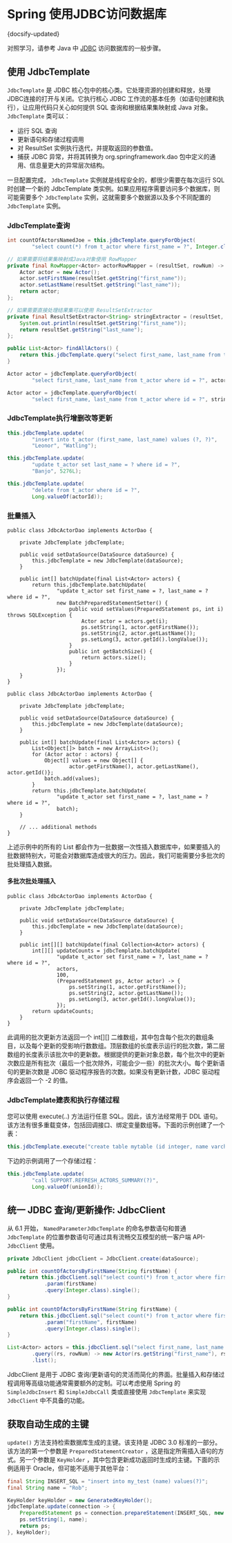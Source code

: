 # Spring 使用JDBC访问数据库
{docsify-updated}

对照学习，请参考 Java 中 [JDBC](/java/java基础/java基础-JDBC访问数据库.md) 访问数据库的一般步骤。

## 使用 JdbcTemplate
`JdbcTemplate` 是 JDBC 核心包中的核心类。它处理资源的创建和释放，处理JDBC连接的打开与关闭。它执行核心 JDBC 工作流的基本任务（如语句创建和执行），让应用代码只关心如何提供 SQL 查询和根据结果集映射成 Java 对象。 `JdbcTemplate` 类可以：
+ 运行 SQL 查询
+ 更新语句和存储过程调用
+ 对 ResultSet 实例执行迭代，并提取返回的参数值。
+ 捕获 JDBC 异常，并将其转换为 org.springframework.dao 包中定义的通用、信息量更大的异常层次结构。

一旦配置完成， `JdbcTemplate` 实例就是线程安全的，都很少需要在每次运行 SQL 时创建一个新的 JdbcTemplate 类实例。如果应用程序需要访问多个数据库，则可能需要多个 `JdbcTemplate` 实例，这就需要多个数据源以及多个不同配置的 `JdbcTemplate` 实例。

### JdbcTemplate查询
```java
int countOfActorsNamedJoe = this.jdbcTemplate.queryForObject(
		"select count(*) from t_actor where first_name = ?", Integer.class, firstName);

// 如果需要将结果集映射成Java对象使用 RowMapper
private final RowMapper<Actor> actorRowMapper = (resultSet, rowNum) -> {
	Actor actor = new Actor();
	actor.setFirstName(resultSet.getString("first_name"));
	actor.setLastName(resultSet.getString("last_name"));
	return actor;
};

// 如果需要直接处理结果集可以使用 ResultSetExtractor
private final ResultSetExtractor<String> stringExtractor = (resultSet, rowNum) -> {
	System.out.println(resultSet.getString("first_name"));
	return resultSet.getString("last_name");
};

public List<Actor> findAllActors() {
	return this.jdbcTemplate.query("select first_name, last_name from t_actor", actorRowMapper);
}

Actor actor = jdbcTemplate.queryForObject(
		"select first_name, last_name from t_actor where id = ?", actorRowMapper, 123L);

Actor actor = jdbcTemplate.queryForObject(
		"select first_name, last_name from t_actor where id = ?", stringExtractor, 123L);
```

### JdbcTemplate执行增删改等更新
```java
this.jdbcTemplate.update(
		"insert into t_actor (first_name, last_name) values (?, ?)",
		"Leonor", "Watling");

this.jdbcTemplate.update(
		"update t_actor set last_name = ? where id = ?",
		"Banjo", 5276L);

this.jdbcTemplate.update(
		"delete from t_actor where id = ?",
		Long.valueOf(actorId));
```

### 批量插入

```
public class JdbcActorDao implements ActorDao {

	private JdbcTemplate jdbcTemplate;

	public void setDataSource(DataSource dataSource) {
		this.jdbcTemplate = new JdbcTemplate(dataSource);
	}

	public int[] batchUpdate(final List<Actor> actors) {
		return this.jdbcTemplate.batchUpdate(
				"update t_actor set first_name = ?, last_name = ? where id = ?",
				new BatchPreparedStatementSetter() {
					public void setValues(PreparedStatement ps, int i) throws SQLException {
						Actor actor = actors.get(i);
						ps.setString(1, actor.getFirstName());
						ps.setString(2, actor.getLastName());
						ps.setLong(3, actor.getId().longValue());
					}
					public int getBatchSize() {
						return actors.size();
					}
				});
	}
}

public class JdbcActorDao implements ActorDao {

	private JdbcTemplate jdbcTemplate;

	public void setDataSource(DataSource dataSource) {
		this.jdbcTemplate = new JdbcTemplate(dataSource);
	}

	public int[] batchUpdate(final List<Actor> actors) {
		List<Object[]> batch = new ArrayList<>();
		for (Actor actor : actors) {
			Object[] values = new Object[] {
					actor.getFirstName(), actor.getLastName(), actor.getId()};
			batch.add(values);
		}
		return this.jdbcTemplate.batchUpdate(
				"update t_actor set first_name = ?, last_name = ? where id = ?",
				batch);
	}

	// ... additional methods
}
```
上述示例中的所有的 List 都会作为一批数据一次性插入数据库中，如果要插入的批数据特别大，可能会对数据库造成很大的压力。因此，我们可能需要分多批次的批处理插入数据。

#### 多批次批处理插入
```
public class JdbcActorDao implements ActorDao {

	private JdbcTemplate jdbcTemplate;

	public void setDataSource(DataSource dataSource) {
		this.jdbcTemplate = new JdbcTemplate(dataSource);
	}

	public int[][] batchUpdate(final Collection<Actor> actors) {
		int[][] updateCounts = jdbcTemplate.batchUpdate(
				"update t_actor set first_name = ?, last_name = ? where id = ?",
				actors,
				100,
				(PreparedStatement ps, Actor actor) -> {
					ps.setString(1, actor.getFirstName());
					ps.setString(2, actor.getLastName());
					ps.setLong(3, actor.getId().longValue());
				});
		return updateCounts;
	}
}
```
此调用的批次更新方法返回一个 int[][] 二维数组，其中包含每个批次的数组条目，以及每个更新的受影响行数数组。顶层数组的长度表示运行的批次数，第二层数组的长度表示该批次中的更新数。根据提供的更新对象总数，每个批次中的更新次数应是所有批次（最后一个批次除外，可能会少一些）的批次大小。每个更新语句的更新次数是 JDBC 驱动程序报告的次数。如果没有更新计数，JDBC 驱动程序会返回一个 -2 的值。

### JdbcTemplate建表和执行存储过程
您可以使用 execute(..) 方法运行任意 SQL。因此，该方法经常用于 DDL 语句。该方法有很多重载变体，包括回调接口、绑定变量数组等。下面的示例创建了一个表：
```java
this.jdbcTemplate.execute("create table mytable (id integer, name varchar(100))");
```

下边的示例调用了一个存储过程：
```java
this.jdbcTemplate.update(
		"call SUPPORT.REFRESH_ACTORS_SUMMARY(?)",
		Long.valueOf(unionId));
```

## 统一 JDBC 查询/更新操作: JdbcClient
从 6.1 开始， `NamedParameterJdbcTemplate` 的命名参数语句和普通 `JdbcTemplate` 的位置参数语句可通过具有流畅交互模型的统一客户端 API- `JdbcClient` 使用。
```java
private JdbcClient jdbcClient = JdbcClient.create(dataSource);

public int countOfActorsByFirstName(String firstName) {
	return this.jdbcClient.sql("select count(*) from t_actor where first_name = ?")
			.param(firstName)
			.query(Integer.class).single();
}

public int countOfActorsByFirstName(String firstName) {
	return this.jdbcClient.sql("select count(*) from t_actor where first_name = :firstName")
			.param("firstName", firstName)
			.query(Integer.class).single();
}

List<Actor> actors = this.jdbcClient.sql("select first_name, last_name from t_actor")
		.query((rs, rowNum) -> new Actor(rs.getString("first_name"), rs.getString("last_name")))
		.list();
```

JdbcClient 是用于 JDBC 查询/更新语句的灵活而简化的界面。批量插入和存储过程调用等高级功能通常需要额外的定制。可以考虑使用 Spring 的 `SimpleJdbcInsert` 和 `SimpleJdbcCall` 类或直接使用 `JdbcTemplate` 来实现 `JdbcClient` 中不具备的功能。

## 获取自动生成的主键
`update()` 方法支持检索数据库生成的主键。该支持是 JDBC 3.0 标准的一部分。该方法的第一个参数是 `PreparedStatementCreator` ，这是指定所需插入语句的方式。另一个参数是 `KeyHolder` ，其中包含更新成功返回时生成的主键。下面的示例适用于 Oracle，但可能不适用于其他平台：
```java
final String INSERT_SQL = "insert into my_test (name) values(?)";
final String name = "Rob";

KeyHolder keyHolder = new GeneratedKeyHolder();
jdbcTemplate.update(connection -> {
	PreparedStatement ps = connection.prepareStatement(INSERT_SQL, new String[] { "id" });
	ps.setString(1, name);
	return ps;
}, keyHolder);
```
